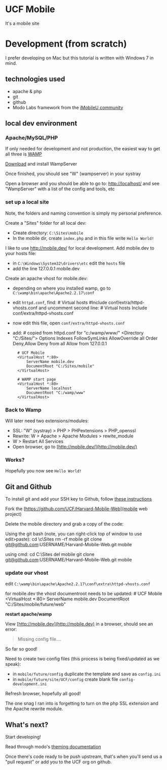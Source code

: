 # UCF Mobile

It's a mobile site

# Development (from scratch)

I prefer developing on Mac but this tutorial is written with Windows 7 in mind.

## technologies used
* apache & php
* git 
* github
* Modo Labs framework from the [iMobileU community](http://imobileu.org/)

## local dev environment

### Apache/MySQL/PHP

If only needed for development and not production, the easiest way to get all three is [WAMP](http://www.wampserver.com/en/)

[Download](http://www.wampserver.com/en/download.php) and install WampServer

Once finished, you should see "W" (wampserver) in your systray

Open a browser and you should be able to go to: [http://localhost/](http://localhost/) and see "WampServer" with a list of the config and tools, etc

### set up a local site

Note, the folders and naming convention is simply my personal preference.

Create a "Sites" folder for all local dev:

* Create directory: `C:\Sites\mobile`
* In the mobile dir, create `index.php` and in this file write `Hello World!`

I like to use http://mobile.dev/ for local development.  Add mobile.dev to your hosts file:

* in `C:\Windows\System32\drivers\etc` edit the `hosts` file
* add the line
        127.0.0.1   mobile.dev

Create an apache vhost for mobile.dev:

* depending on where you installed wamp, go to `C:\wamp\bin\apache\Apache2.2.17\conf`
* edit `httpd.conf`, find:
        # Virtual hosts
        #Include conf/extra/httpd-vhosts.conf
    and uncomment second line:
        # Virtual hosts
        Include conf/extra/httpd-vhosts.conf
* now edit this file, open `conf/extra/httpd-vhosts.conf`
* add:
        # copied from httpd.conf for "c:/wamp/www/"
        <Directory "C:/Sites/">
            Options Indexes FollowSymLinks
            AllowOverride all
            Order Deny,Allow
            Deny from all
            Allow from 127.0.0.1
        </Directory>
        
        # UCF Mobile
        <VirtualHost *:80>
            ServerName mobile.dev
            DocumentRoot "C:/Sites/mobile"
        </VirtualHost>
        
        # WAMP start page
        <VirtualHost *:80>
            ServerName localhost
            DocumentRoot "C:/wamp/www"
        </VirtualHost>

### Back to Wamp
Will later need two extensions/modules:

* SSL: "W" (systray) > PHP > PHPextensions > PHP_openssl
* Rewrite: W > Apache > Apache Modules > rewite_module
* W > Restart All Services
* Open browser, go to [http://mobile.dev/](http://mobile.dev/)

### Works?
Hopefully you now see `Hello World!`


## Git and Github

To install git and add your SSH key to Github, follow [these instructions](http://help.github.com/)

Fork the [https://github.com/UCF/Harvard-Mobile-Web](mobile web project)


Delete the mobile directory and grab a copy of the code:

Using the git bash (note, you can right-click top of window to use edit>paste):
    cd \c\Sites
    rm -rf mobile
    git clone git@github.com:USERNAME/Harvard-Mobile-Web.git mobile
    
using cmd:
    cd C:\Sites
    del mobile
    git clone git@github.com:USERNAME/Harvard-Mobile-Web.git mobile

### update our vhost
edit `C:\wamp\bin\apache\Apache2.2.17\conf\extra\httpd-vhosts.conf`

for mobile.dev the vhost documentroot needs to be updated:
    # UCF Mobile
    <VirtualHost *:80>
        ServerName mobile.dev
        DocumentRoot "C:/Sites/mobile/future/web"
    </VirtualHost>

**restart apache/wamp**

View [http://mobile.dev](http://mobile.dev) in a browser, should see an error:
> Missing config file....

So far so good!

Need to create two config files (this process is being fixed/updated as we speak):

* in `mobile/future/config` duplicate the template and save as `config.ini`
* in `mobile/future/site/UCF/config` create blank file `config-development.ini`


Refresh browser, hopefully all good!  

The one snag I ran into is forgetting to turn on the php SSL extension and the Apache rewrite module.

## What's next?

Start developing!

Read through modo's [theming documentation](https://github.com/modolabs/Harvard-Mobile-Web/blob/master/future/doc/Theming.txt)

Once there's code ready to be push upstream, that's when you'll send us a "pull request" or add you to the UCF org on github.